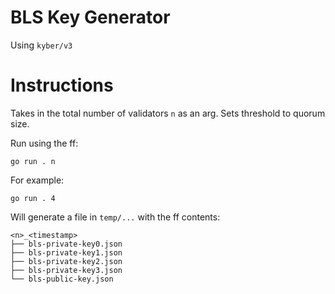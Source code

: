 # BLS Key Generator
Using `kyber/v3`


# Instructions
Takes in the total number of validators `n` as an arg. Sets threshold to quorum size.

Run using the ff:

```
go run . n
```

For example:

```
go run . 4
```

Will generate a file in `temp/...` with the ff contents:

```
<n>_<timestamp>
├── bls-private-key0.json
├── bls-private-key1.json
├── bls-private-key2.json
├── bls-private-key3.json
└── bls-public-key.json
```
